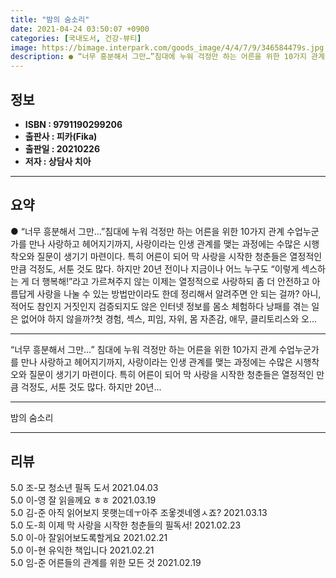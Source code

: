 ```yaml
---
title: "밤의 숨소리"
date: 2021-04-24 03:50:07 +0900
categories: [국내도서, 건강-뷰티]
image: https://bimage.interpark.com/goods_image/4/4/7/9/346584479s.jpg
description: ● “너무 흥분해서 그만…”침대에 누워 걱정만 하는 어른을 위한 10가지 관계 수업누군가를 만나 사랑하고 헤어지기까지, 사랑이라는 인생 관계를 맺는 과정에는 수많은 시행착오와 질문이 생기기 마련이다. 특히 어른이 되어 막 사랑을 시작한 청춘들은 열정적인 만큼 걱정도, 서툰 것도 많다.
---
```


## **정보**

- **ISBN : 9791190299206**
- **출판사 : 피카(Fika)**
- **출판일 : 20210226**
- **저자 : 상담사 치아**

------



## **요약**

●  “너무 흥분해서 그만…”침대에 누워 걱정만 하는 어른을 위한 10가지 관계 수업누군가를 만나 사랑하고 헤어지기까지, 사랑이라는 인생 관계를 맺는 과정에는 수많은 시행착오와 질문이 생기기 마련이다. 특히 어른이 되어 막 사랑을 시작한 청춘들은 열정적인 만큼 걱정도, 서툰 것도 많다. 하지만 20년 전이나 지금이나 어느 누구도 “이렇게 섹스하는 게 더 행복해!”라고 가르쳐주지 않는 이제는 열정적으로 사랑하되 좀 더 안전하고 아름답게 사랑을 나눌 수 있는 방법만이라도 한데 정리해서 알려주면 안 되는 걸까? 아니, 적어도 참인지 거짓인지 검증되지도 않은 인터넷 정보를 몸소 체험하다 낭패를 겪는 일은 없어야 하지 않을까?첫 경험, 섹스, 피임, 자위, 몸 자존감, 애무, 클리토리스와 오...

------

“너무 흥분해서 그만…”
침대에 누워 걱정만 하는 어른을 위한 10가지 관계 수업누군가를 만나 사랑하고 헤어지기까지, 사랑이라는 인생 관계를 맺는 과정에는 수많은 시행착오와 질문이 생기기 마련이다. 특히 어른이 되어 막 사랑을 시작한 청춘들은 열정적인 만큼 걱정도, 서툰 것도 많다. 하지만 20년... 

------


밤의 숨소리 

------


## **리뷰** 

5.0 조-모 청소년 필독 도서 2021.04.03 <br/>5.0 이-영 잘 읽을께요 ㅎㅎ 2021.03.19 <br/>5.0 김-준 아직 읽어보지 못햇는데ㅜ아주 조옿겟네엥ㅅ죠? 2021.03.13 <br/>5.0 도-희 이제 막 사랑을 시작한 청춘들의 필독서! 2021.02.23 <br/>5.0 이-아 잘읽어보도록할게요 2021.02.21 <br/>5.0 이-현 유익한 책입니다 2021.02.21 <br/>5.0 임-준 어른들의 관계를 위한 모든 것 2021.02.19 <br/>
